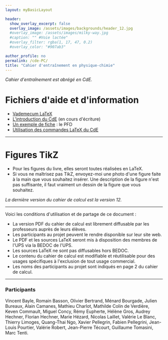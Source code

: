 ```yaml
---
layout: myBasicLayout

header:
  show_overlay_excerpt: false
  overlay_image: /assets/images/backgrounds/header_12.jpg
  #overlay_image: /assets/images/milky-way.jpg
  #caption: "" #Voie lactée"
  #overlay_filter: rgba(1, 17, 47, 0.2)
  #overlay_color: "#907ab3"

author_profile: no
permalink: /cde-PC/
title: "Cahier d'entraînement en physique-chimie"
---
```


*Cahier d'entraînement est abrégé en CdE.*

# Fichiers d'aide et d'information

- [Vademecum LaTeX](cahier_de_calcul_enonces_v12.pdf)
- [L'introduction du CdE](cahier_de_calcul_reponses_v12.pdf) (en cours d'écriture)
- [Un exemple de fiche](cahier_de_calcul_corriges_v12.pdf) : le PFD
- [Utilisation des commandes LaTeX du CdE](cahier_de_calcul_v12.pdf)

---

# Figures TikZ

- Pour les figures du livre, elles seront toutes réalisées en LaTeX.
- Si vous ne maîtrisez pas TikZ, envoyez-moi une photo d'une figure faite à la main que vous souhaitez insérer. Une description de la figure n'est pas suffisante, il faut vraiment un dessin de la figure que vous souhaitez.

*La dernière version du cahier de calcul est la version 12.*

---

Voici les conditions d'utilisation et de partage de ce document : 
- La version PDF du cahier de calcul est librement diffusable par les professeurs auprès de leurs élèves.
- Les participants au projet peuvent le rendre disponible sur leur site web.
- Le PDF et les sources LaTeX seront mis à disposition des membres de l'UPS via la BEDOC de l'UPS.
- Les sources LaTeX ne sont pas diffusables hors BEDOC.
- Le contenu du cahier de calcul est modifiable et réutilisable pour des usages spécifiques à l'exclusion de tout usage commercial.
- Les noms des participants au projet sont indiqués en page 2 du cahier de calcul.

---

### Participants
Vincent Bayle, Romain Basson, Olivier Bertrand, Ménard Bourgade, Julien Bureaux, Alain Camanes, Mathieu Charlot, Mathilde Colin de Verdière, Keven Commault, Miguel Concy, Rémy Eupherte, Hélène Gros, Audrey Hechner, Florian Hechner, Marie Hézard, Nicolas Laillet, Valérie Le Blanc, Thierry Limoges, Quang-Thai Ngo, Xavier Pellegrin, Fabien Pellegrini, Jean-Louis Pourtier, Valérie Robert, Jean-Pierre Técourt, Guillaume Tomasini, Marc Tenti.